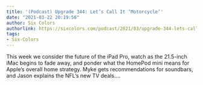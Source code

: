 ```yaml
---
title: '(Podcast) Upgrade 344: Let’s Call It ‘Motorcycle’'
date: "2021-03-22 20:19:56"
author: Six Colors
authorlink: https://sixcolors.com/podcast/2021/03/upgrade-344-lets-call-it-motorcycle/
tags:
- Six-Colors
---
```

<p>This week we consider the future of the iPad Pro, watch as the 21.5-inch iMac begins to fade away, and ponder what the HomePod mini means for Apple’s overall home strategy. Myke gets recommendations for soundbars, and Jason explains the NFL’s new TV deals.&#8230;</p>